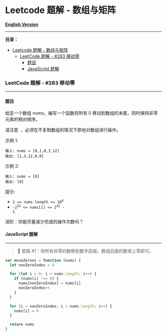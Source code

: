 # Leetcode 题解 - 数组与矩阵

[**English Version**](Arrays_EN.md)

---

**目录：**

- [Leetcode 题解 - 数组与矩阵](#leetcode-题解---数组与矩阵)
    - [LeetCode 题解 - #283 移动零](#leetcode-题解---283-移动零)
      - [题目](#题目)
      - [JavaScript 题解](#javascript-题解)

### LeetCode 题解 - #283 移动零

---

#### 题目

给定一个数组 nums，编写一个函数将所有 0 移动到数组的末尾，同时保持非零元素的相对顺序。

请注意  ，必须在不复制数组的情况下原地对数组进行操作。

示例 1:

```
输入: nums = [0,1,0,3,12]
输出: [1,3,12,0,0]
```

示例 2:

```
输入: nums = [0]
输出: [0]
```

提示:

- <code>1 <= nums.length <= 10<sup>4</sup></code>
- <code>-2<sup>31</sup> <= nums[i] <= 2<sup>31</sup> - 1</code>

进阶：你能尽量减少完成的操作次数吗？

#### JavaScript 题解

---

> 📌 思路 #1：将所有非零的数移到数字前面，数组后面的数填上零即可。

```javascript
var moveZeroes = function (nums) {
  let nonZeroIndex = 0

  for (let i = 0; i < nums.length; i++) {
    if (nums[i] !== 0) {
      nums[nonZeroIndex] = nums[i]
      nonZeroIndex++
    }
  }

  for (i = nonZeroIndex; i < nums.length; i++) {
    nums[i] = 0
  }

  return nums
}
```
